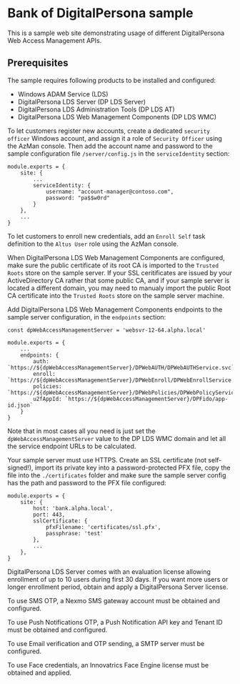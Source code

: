 # Bank of DigitalPersona sample

This is a sample web site demonstrating usage of different DigitalPersona Web Access Management APIs.

## Prerequisites

The sample requires following products to be installed and configured:

* Windows ADAM Service (LDS)
* DigitalPersona LDS Server (DP LDS Server)
* DigitalPersona LDS Administration Tools (DP LDS AT)
* DigitalPersona LDS Web Management Components (DP LDS WMC)

To let customers register new accounts, create a dedicated `security officer` Windows account, 
and assign it a role of `Security Officer` using the AzMan console.
Then add the account name and password to the sample configuration file `/server/config.js` in the
`serviceIdentity` section:

```
module.exports = {
    site: {
        ...
        serviceIdentity: {
            username: "account-manager@contoso.com",
            password: "pa$$w0rd"
        }
    },
    ...
}
```

To let customers to enroll new credentials, add an `Enroll Self` task definition to the `Altus User`
role using the AzMan console.

When DigitalPersona LDS Web Management Components are configured, make sure the public certificate 
of its root CA is imported to the `Trusted Roots` store on the sample server. If your SSL ceritificates
are issued by your ActiveDirectory CA rather that some public CA, and if your sample server
is located a different domain, you may need to manualy import the public Root CA certificate into the
`Trusted Roots` store on the sample server machine.

Add DigitalPersona LDS Web Management Components endpoints to the sample server configuration,
in the `endpoints` section:

```
const dpWebAccessManagementServer = 'websvr-12-64.alpha.local'

module.exports = {
    ...
    endpoints: {
        auth: `https://${dpWebAccessManagementServer}/DPWebAUTH/DPWebAUTHService.svc`,
        enroll: `https://${dpWebAccessManagementServer}/DPWebEnroll/DPWebEnrollService.svc`,
        policies: `https://${dpWebAccessManagementServer}/DPWebPolicies/DPWebPolicyService.svc`,
        u2fAppId: `https://${dpWebAccessManagementServer}/DPFido/app-id.json`
    }
}
```
Note that in most cases all you need is just set the `dpWebAccessManagementServer` value to the
DP LDS WMC domain and let all the service endpoint URLs to be calculated.

Your sample server must use HTTPS. Create an SSL certificate (not self-signed!), import its private
key into a password-protected PFX file, copy the file into the `./certificates` folder and make sure
the sample server config has the path and password to the PFX file configured:

```
module.exports = {
    site: {
        host: 'bank.alpha.local',
        port: 443,
        sslCertificate: {
            pfxFilename: 'certificates/ssl.pfx',
            passphrase: 'test'
        },
        ...
    },
}
```


DigitalPersona LDS Server comes with an evaluation license allowing
enrollment of up to 10 users during first 30 days. If you want more
users or longer enrollment period, obtain and apply a DigitalPersona Server license.

To use SMS OTP, a Nexmo SMS gateway account must be obtained and configured.

To use Push Notifications OTP, a Push Notification API key and Tenant ID must be obtained and configured.

To use Email verification and OTP sending, a SMTP server must be configured.

To use Face credentials, an Innovatrics Face Engine license must be obtained and applied.



